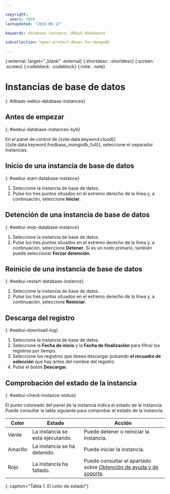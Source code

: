 ```yaml
---

copyright:
  years: 2019
lastupdated: "2019-06-12"

keywords: database instance, DBaaS dashboard

subcollection: hyper-protect-dbaas-for-mongodb

---
```


{:external: target="_blank" .external}
{:shortdesc: .shortdesc}
{:screen: .screen}
{:codeblock: .codeblock}
{:note: .note}


# Instancias de base de datos
{: #dbaas-webui-database-instances}

## Antes de empezar
{: #webui-database-instances-byb}

En el panel de control de {{site.data.keyword.cloud}} {{site.data.keyword.ihsdbaas_mongodb_full}}, seleccione el separador Instancias.

## Inicio de una instancia de base de datos
{: #webui-start-database-instance}

1. Seleccione la instancia de base de datos.
2. Pulse los tres puntos situados en el extremo derecho de la línea y, a continuación, seleccione **Iniciar**.

## Detención de una instancia de base de datos
{: #webui-stop-database-instance}

1. Seleccione la instancia de base de datos.
2. Pulse los tres puntos situados en el extremo derecho de la línea y, a continuación, seleccione **Detener**. Si es un nodo primario, también puede seleccionar **Forzar detención**.

## Reinicio de una instancia de base de datos
{: #webui-restart-database-instance}

1. Seleccione la instancia de base de datos.
2. Pulse los tres puntos situados en el extremo derecho de la línea y, a continuación, seleccione **Reiniciar**.

## Descarga del registro
{: #webui-download-log}

1. Seleccione la instancia de base de datos.
2. Seleccione la **Fecha de inicio** y la **Fecha de finalización** para filtrar los registros por tiempo.
3. Seleccione los registros que desea descargar pulsando **el recuadro de selección** que hay antes del nombre del registro.
4. Pulse el botón **Descargar**.

## Comprobación del estado de la instancia
{: #webui-check-instance-status}

El punto coloreado del panel de la instancia indica el estado de la instancia. Puede consultar la tabla siguiente para comprobar el estado de la instancia.

|Color|Estado|Acción|
|-----|------|------|
|Verde|La instancia se está ejecutando.|Puede detener o reiniciar la instancia.|
|Amarillo|La instancia se ha detenido.|Puede iniciar la instancia.|
|Rojo|La instancia ha fallado.|Puede consultar el apartado sobre [Obtención de ayuda y de soporte](/docs/services/hyper-protect-dbaas-for-mongodb?topic=hyper-protect-dbaas-for-mongodb-getting-help-and-support).|
{: caption="Tabla 1. El color de estado"}
